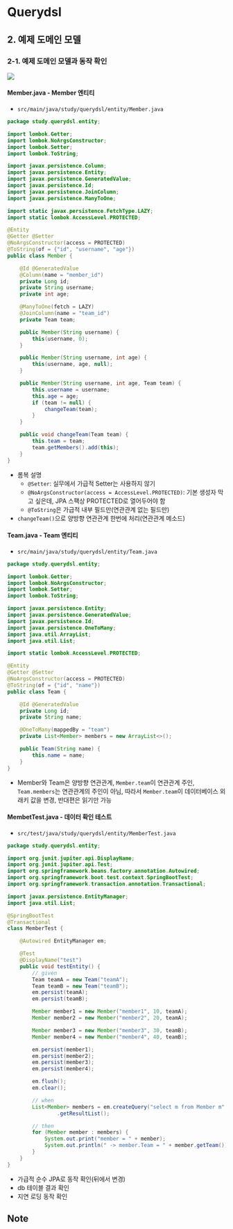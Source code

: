 # Querydsl

## 2. 예제 도메인 모델

### 2-1. 예제 도메인 모델과 동작 확인

![](https://i.ibb.co/K9fY8mQ/bandicam-2021-07-27-19-05-56-370.jpg)

#### Member.java - Member 엔티티

* `src/main/java/study/querydsl/entity/Member.java`

```java
package study.querydsl.entity;

import lombok.Getter;
import lombok.NoArgsConstructor;
import lombok.Setter;
import lombok.ToString;

import javax.persistence.Column;
import javax.persistence.Entity;
import javax.persistence.GeneratedValue;
import javax.persistence.Id;
import javax.persistence.JoinColumn;
import javax.persistence.ManyToOne;

import static javax.persistence.FetchType.LAZY;
import static lombok.AccessLevel.PROTECTED;

@Entity
@Getter @Setter
@NoArgsConstructor(access = PROTECTED)
@ToString(of = {"id", "username", "age"})
public class Member {

    @Id @GeneratedValue
    @Column(name = "member_id")
    private Long id;
    private String username;
    private int age;

    @ManyToOne(fetch = LAZY)
    @JoinColumn(name = "team_id")
    private Team team;

    public Member(String username) {
        this(username, 0);
    }

    public Member(String username, int age) {
        this(username, age, null);
    }

    public Member(String username, int age, Team team) {
        this.username = username;
        this.age = age;
        if (team != null) {
            changeTeam(team);
        }
    }

    public void changeTeam(Team team) {
        this.team = team;
        team.getMembers().add(this);
    }
}

```

* 롬복 설명
    * `@Setter`: 실무에서 가급적 Setter는 사용하지 않기
    * `@NoArgsConstructor(access = AccessLevel.PROTECTED)`: 기본 생성자 막고 싶은데, JPA 스팩상 PROTECTED로 열어두어야 함
    * `@ToString`은 가급적 내부 필드만(연관관계 없는 필드만)
* `changeTeam()`으로 양방향 연관관계 한번에 처리(연관관계 메소드)

#### Team.java - Team 엔티티

* `src/main/java/study/querydsl/entity/Team.java`

```java
package study.querydsl.entity;

import lombok.Getter;
import lombok.NoArgsConstructor;
import lombok.Setter;
import lombok.ToString;

import javax.persistence.Entity;
import javax.persistence.GeneratedValue;
import javax.persistence.Id;
import javax.persistence.OneToMany;
import java.util.ArrayList;
import java.util.List;

import static lombok.AccessLevel.PROTECTED;

@Entity
@Getter @Setter
@NoArgsConstructor(access = PROTECTED)
@ToString(of = {"id", "name"})
public class Team {

    @Id @GeneratedValue
    private Long id;
    private String name;

    @OneToMany(mappedBy = "team")
    private List<Member> members = new ArrayList<>();

    public Team(String name) {
        this.name = name;
    }
}

```

* Member와 Team은 양방향 연관관계, `Member.team`이 연관관계 주인, `Team.members`는 연관관계의 주인이 아님, 따라서 `Member.team`이 데이터베이스 외래키 값을 변경,
  반대편은 읽기만 가능

#### MembetTest.java - 데이터 확인 테스트

* `src/test/java/study/querydsl/entity/MemberTest.java`

```java
package study.querydsl.entity;

import org.junit.jupiter.api.DisplayName;
import org.junit.jupiter.api.Test;
import org.springframework.beans.factory.annotation.Autowired;
import org.springframework.boot.test.context.SpringBootTest;
import org.springframework.transaction.annotation.Transactional;

import javax.persistence.EntityManager;
import java.util.List;

@SpringBootTest
@Transactional
class MemberTest {

    @Autowired EntityManager em;

    @Test
    @DisplayName("test")
    public void testEntity() {
        // given
        Team teamA = new Team("teamA");
        Team teamB = new Team("teamB");
        em.persist(teamA);
        em.persist(teamB);

        Member member1 = new Member("member1", 10, teamA);
        Member member2 = new Member("member2", 20, teamA);

        Member member3 = new Member("member3", 30, teamB);
        Member member4 = new Member("member4", 40, teamB);

        em.persist(member1);
        em.persist(member2);
        em.persist(member3);
        em.persist(member4);

        em.flush();
        em.clear();

        // when
        List<Member> members = em.createQuery("select m from Member m", Member.class)
                .getResultList();

        // then
        for (Member member : members) {
            System.out.print("member = " + member);
            System.out.println(" -> member.Team = " + member.getTeam());
        }
    }
}
```

* 가급적 순수 JPA로 동작 확인(뒤에서 변경)
* db 테이블 결과 확인
* 지연 로딩 동작 확인

## Note